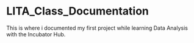 # LITA_Class_Documentation
This is where i documented my first project while learning Data Analysis with the Incubator Hub.
